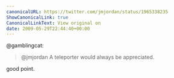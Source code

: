 ```yaml
---
canonicalURL: https://twitter.com/jmjordan/status/1965338235
ShowCanonicalLink: true
CanonicalLinkText: View original on
date: 2009-05-29T22:44:40+00:00
---
```

@gamblingcat:

> @jmjordan A teleporter would always be appreciated.

good point.